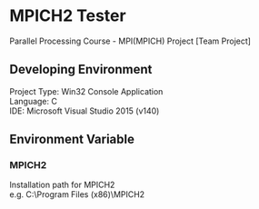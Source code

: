 # MPICH2 Tester
Parallel Processing Course - MPI(MPICH) Project [Team Project]

## Developing Environment
Project Type: Win32 Console Application<br>
Language: C<br>
IDE: Microsoft Visual Studio 2015 (v140)

## Environment Variable
### MPICH2
Installation path for MPICH2<br>
e.g. C:\Program Files (x86)\MPICH2